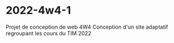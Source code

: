 # 2022-4w4-1
Projet de conception de web 4W4
Conception d'un site adaptatif regroupant les cours du TIM 2022
